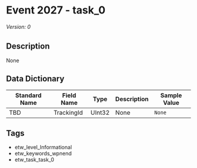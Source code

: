 # Event 2027 - task_0
###### Version: 0

## Description
None

## Data Dictionary
|Standard Name|Field Name|Type|Description|Sample Value|
|---|---|---|---|---|
|TBD|TrackingId|UInt32|None|`None`|

## Tags
* etw_level_Informational
* etw_keywords_wpnend
* etw_task_task_0